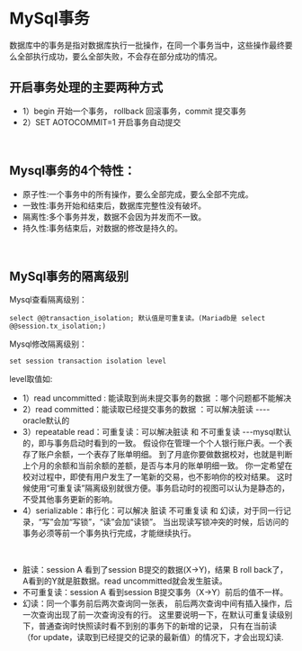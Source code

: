 # MySql事务
数据库中的事务是指对数据库执行一批操作，在同一个事务当中，这些操作最终要么全部执行成功，要么全部失败，不会存在部分成功的情况。

## 开启事务处理的主要两种方式
- 1）begin 开始一个事务， rollback 回滚事务，commit 提交事务
- 2）SET AOTOCOMMIT=1 开启事务自动提交

<br>

## Mysql事务的4个特性：
- 原子性:一个事务中的所有操作，要么全部完成，要么全部不完成。
- 一致性:事务开始和结束后，数据库完整性没有破坏。
- 隔离性:多个事务并发，数据不会因为并发而不一致。
- 持久性:事务结束后，对数据的修改是持久的。

<br>

## MySql事务的隔离级别
Mysql查看隔离级别： 
```
select @@transaction_isolation; 默认值是可重复读。(Mariadb是 select @@session.tx_isolation;)
```
Mysql修改隔离级别： 
```
set session transaction isolation level
```
level取值如:
- 1）read uncommitted : 能读取到尚未提交事务的数据 ：哪个问题都不能解决
- 2）read committed：能读取已经提交事务的数据 ：可以解决脏读 ---- oracle默认的
- 3）repeatable read：可重复读：可以解决脏读 和 不可重复读 ---mysql默认的，即与事务启动时看到的一致。
假设你在管理一个个人银行账户表。一个表存了账户余额，一个表存了账单明细。
到了月底你要做数据校对，也就是判断上个月的余额和当前余额的差额，是否与本月的账单明细一致。
你一定希望在校对过程中，即使有用户发生了一笔新的交易，也不影响你的校对结果。
这时候使用“可重复读”隔离级别就很方便。事务启动时的视图可以认为是静态的，不受其他事务更新的影响。
- 4）serializable：串行化：可以解决 脏读 不可重复读 和 幻读，对于同一行记录，“写”会加“写锁”，“读”会加“读锁”。
当出现读写锁冲突的时候，后访问的事务必须等前一个事务执行完成，才能继续执行。

<br>

- 脏读：session A 看到了session B提交的数据(X->Y)，结果 B roll back了， A看到的Y就是脏数据。read uncommitted就会发生脏读。
- 不可重复读：session A 看到session B提交事务（X->Y）前后的值不一样。
- 幻读：同一个事务前后两次查询同一张表， 前后两次查询中间有插入操作，后一次查询出现了前一次查询没有的行。
这里要说明一下，在默认可重复读级别下，普通查询时快照读时看不到别的事务下的新增的记录，
只有在当前读（for update，读取到已经提交的记录的最新值）的情况下，才会出现幻读.